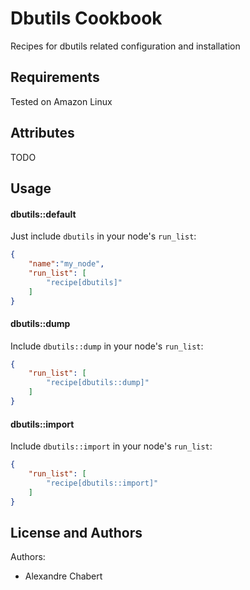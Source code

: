 Dbutils Cookbook
================
Recipes for dbutils related configuration and installation


Requirements
------------
Tested on Amazon Linux


Attributes
----------
TODO

Usage
-----
#### dbutils::default
Just include `dbutils` in your node's `run_list`:

```json
{
    "name":"my_node",
    "run_list": [
        "recipe[dbutils]"
    ]
}
```

#### dbutils::dump
Include `dbutils::dump` in your node's `run_list`:

```json
{
    "run_list": [
        "recipe[dbutils::dump]"
    ]
}
```

#### dbutils::import
Include `dbutils::import` in your node's `run_list`:

```json
{
    "run_list": [
        "recipe[dbutils::import]"
    ]
}
```

License and Authors
-------------------
Authors:
* Alexandre Chabert
